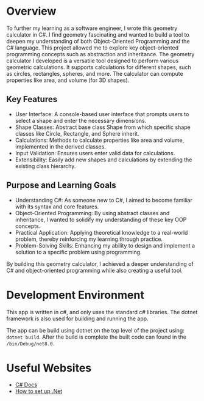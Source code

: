 # Overview

To further my learning as a software engineer, I wrote this geometry calculator in C#. I find geometry fascinating and wanted to build a tool to deepen my understanding of both Object-Oriented Programming and the C# language. This project allowed me to explore key object-oriented programming concepts such as abstraction and inheritance. The geometry calculator I developed is a versatile tool designed to perform various geometric calculations. It supports calculations for different shapes, such as circles, rectangles, spheres, and more. The calculator can compute properties like area, and volume (for 3D shapes).

## Key Features

- User Interface: A console-based user interface that prompts users to select a shape and enter the necessary dimensions.
- Shape Classes: Abstract base class Shape from which specific shape classes like Circle, Rectangle, and Sphere inherit.
- Calculations: Methods to calculate properties like area and volume, implemented in the derived classes.
- Input Validation: Ensures users enter valid data for calculations.
- Extensibility: Easily add new shapes and calculations by extending the existing class hierarchy.

## Purpose and Learning Goals

- Understanding C#: As someone new to C#, I aimed to become familiar with its syntax and core features.
- Object-Oriented Programming: By using abstract classes and inheritance, I wanted to solidify my understanding of these key OOP concepts.
- Practical Application: Applying theoretical knowledge to a real-world problem, thereby reinforcing my learning through practice.
- Problem-Solving Skills: Enhancing my ability to design and implement a solution to a specific problem using programming.

By building this geometry calculator, I achieved a deeper understanding of C# and object-oriented programming while also creating a useful tool.

# Development Environment

This app is written in c#, and only uses the standard c# libraries. The dotnet framework is also used for building and running the app.

The app can be build using dotnet on the top level of the project using: `dotnet build`. After the build is complete the built code can found in the `/bin/Debug/net8.0`.

# Useful Websites

- [C# Docs](https://learn.microsoft.com/en-us/dotnet/csharp/tour-of-csharp/)
- [How to set up .Net](https://learn.microsoft.com/en-us/dotnet/core/install/macos)